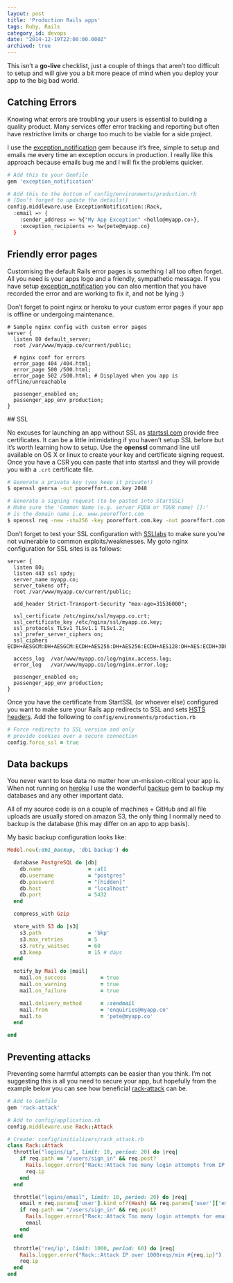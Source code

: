 ```yaml
---
layout: post
title: 'Production Rails apps'
tags: Ruby, Rails
category_id: devops
date: "2014-12-19T22:00:00.000Z"
archived: true
---
```


This isn’t a **go-live** checklist, just a couple of things that aren’t too difficult to setup and will give you a bit more peace of mind when you deploy your app to the big bad world.

## Catching Errors

Knowing what errors are troubling your users is essential to building a quality product. Many services offer error tracking and reporting but often have restrictive limits or charge too much to be viable for a side project.

I use the [exception_notification](https://github.com/smartinez87/exception_notification) gem because it’s free, simple to setup and emails me every time an exception occurs in production. I really like this approach because emails bug me and I will fix the problems quicker.

```sh
# Add this to your Gemfile
gem 'exception_notification'

# Add this to the bottom of config/environments/production.rb
# (Don’t forget to update the details!)
config.middleware.use ExceptionNotification::Rack,
  :email => {
    :sender_address => %{"My App Exception" <hello@myapp.co>},
    :exception_recipients => %w{pete@myapp.co}
  }
```

## Friendly error pages

Customising the default Rails error pages is something I all too often forget. All you need is your apps logo and a friendly, sympathetic message. If you have setup [exception_notification](https://github.com/smartinez87/exception_notification) you can also mention that you have recorded the error and are working to fix it, and not be lying :)

Don’t forget to point nginx or heroku to your custom error pages if your app is offline or undergoing maintenance.

```text
# Sample nginx config with custom error pages
server {
  listen 80 default_server;
  root /var/www/myapp.co/current/public;

  # nginx conf for errors
  error_page 404 /404.html;
  error_page 500 /500.html;
  error_page 502 /500.html; # Displayed when you app is offline/unreachable

  passenger_enabled on;
  passenger_app_env production;
}
```

## SSL

No excuses for launching an app without SSL as [startssl.com](https://startssl.com/) provide free certificates. It can be a little intimidating if you haven’t setup SSL before but it’s worth learning how to setup. Use the **openssl** command line util available on OS X or linux to create your key and certificate signing request. Once you have a CSR you can paste that into startssl and they will provide you with a `.crt` certificate file.

```sh
# Generate a private key (yes keep it private!)
$ openssl genrsa -out pooreffort.com.key 2048

# Generate a signing request (to be pasted into StartSSL)
# Make sure the 'Common Name (e.g. server FQDN or YOUR name) []:'
# is the domain name i.e. www.pooreffort.com
$ openssl req -new -sha256 -key pooreffort.com.key -out pooreffort.com.csr
```

Don’t forget to test your SSL configuration with [SSLlabs](https://www.ssllabs.com/ssltest/analyze.html) to make sure you’re not vulnerable to common exploits/weaknesses. My goto nginx configuration for SSL sites is as follows:

```text
server {
  listen 80;
  listen 443 ssl spdy;
  server_name myapp.co;
  server_tokens off;
  root /var/www/myapp.co/current/public;

  add_header Strict-Transport-Security "max-age=31536000";

  ssl_certificate /etc/nginx/ssl/myapp.co.crt;
  ssl_certificate_key /etc/nginx/ssl/myapp.co.key;
  ssl_protocols TLSv1 TLSv1.1 TLSv1.2;
  ssl_prefer_server_ciphers on;
  ssl_ciphers ECDH+AESGCM:DH+AESGCM:ECDH+AES256:DH+AES256:ECDH+AES128:DH+AES:ECDH+3DES:DH+3DES:RSA+AESGCM:RSA+AES:RSA+3DES:!aNULL:!MD5:!DSS;

  access_log  /var/www/myapp.co/log/nginx.access.log;
  error_log   /var/www/myapp.co/log/nginx.error.log;

  passenger_enabled on;
  passenger_app_env production;
}
```

Once you have the certificate from StartSSL (or whoever else) configured you want to make sure your Rails app redirects to SSL and sets [HSTS headers](http://en.wikipedia.org/wiki/HTTP_Strict_Transport_Security). Add the following to `config/environments/production.rb`

```ruby
# Force redirects to SSL version and only
# provide cookies over a secure connection
config.force_ssl = true
```

## Data backups

You never want to lose data no matter how un-mission-critical your app is. When not running on [heroku](https://www.heroku.com) I use the wonderful [backup](https://github.com/meskyanichi/backup) gem to backup my databases and any other important data.

All of my source code is on a couple of machines + GitHub and all file uploads are usually stored on amazon S3, the only thing I normally need to backup is the database (this may differ on an app to app basis).

My basic backup configuration looks like:

```ruby
Model.new(:db1_backup, 'db1 backup') do

  database PostgreSQL do |db|
    db.name               = :all
    db.username           = "postgres"
    db.password           = "[hidden]"
    db.host               = "localhost"
    db.port               = 5432
  end

  compress_with Gzip

  store_with S3 do |s3|
    s3.path               = 'bkp'
    s3.max_retries        = 5
    s3.retry_waitsec      = 60
    s3.keep               = 15 # days
  end

  notify_by Mail do |mail|
    mail.on_success           = true
    mail.on_warning           = true
    mail.on_failure           = true

    mail.delivery_method      = :sendmail
    mail.from                 = 'enquiries@myapp.co'
    mail.to                   = 'pete@myapp.co'
  end

end
```

## Preventing attacks

Preventing some harmful attempts can be easier than you think. I’m not suggesting this is all you need to secure your app, but hopefully from the example below you can see how beneficial [rack-attack](https://github.com/kickstarter/rack-attack) can be.

```ruby
# Add to Gemfile
gem 'rack-attack'

# Add to config/application.rb
config.middleware.use Rack::Attack

# Create: config/initializers/rack_attack.rb
class Rack::Attack
  throttle("logins/ip", limit: 10, period: 20) do |req|
    if req.path == "/users/sign_in" && req.post?
      Rails.logger.error("Rack::Attack Too many login attempts from IP: #{req.ip}")
      req.ip
    end
  end

  throttle("logins/email", limit: 10, period: 20) do |req|
    email = req.params['user'].kind_of?(Hash) && req.params['user']['email'].presence
    if req.path == "/users/sign_in" && req.post?
      Rails.logger.error("Rack::Attack Too many login attempts for email: #{email} ip: #{req.ip}")
      email
    end
  end

  throttle('req/ip', limit: 1000, period: 60) do |req|
    Rails.logger.error("Rack::Attack IP over 1000reqs/min #{req.ip}")
    req.ip
  end
end
```
